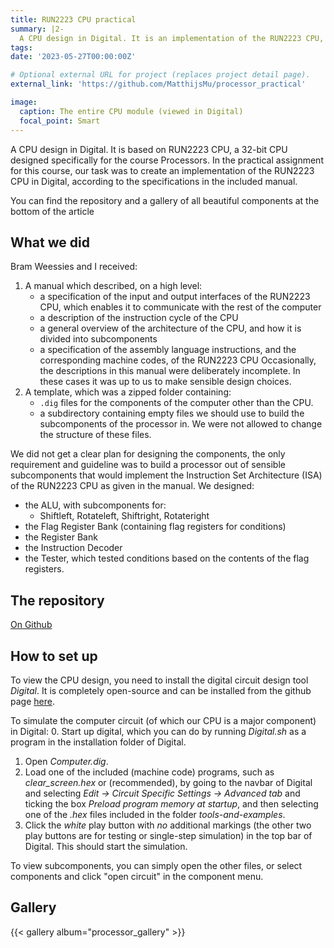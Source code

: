 ```yaml
---
title: RUN2223 CPU practical
summary: |2-
  A CPU design in Digital. It is an implementation of the RUN2223 CPU, a 32-bit CPU ISA for the course Processors at Radboud University.
tags:
date: '2023-05-27T00:00:00Z'

# Optional external URL for project (replaces project detail page).
external_link: 'https://github.com/MatthijsMu/processor_practical'

image:
  caption: The entire CPU module (viewed in Digital)
  focal_point: Smart
---
```


A CPU design in Digital. It is based on RUN2223 CPU, a 32-bit CPU designed specifically for the course Processors. In the practical assignment for this course, our task was to create an implementation of the RUN2223 CPU in Digital, according to the specifications in the included manual.

You can find the repository and a gallery of all beautiful components at the bottom of the article

## What we did
Bram Weessies and I received:
 1. A manual which described, on a high level:
    - a specification of the input and output interfaces of the RUN2223 CPU, which enables it to communicate with the rest of the computer
    - a description of the instruction cycle of the CPU
    - a general overview of the architecture of the CPU, and how it is divided into subcomponents
    - a specification of the assembly language instructions, and the corresponding machine codes, of the RUN2223 CPU
  Occasionally, the descriptions in this manual were deliberately incomplete. In these cases it was up to us to make sensible design choices.
 2. A template, which was a zipped folder containing:
    - `.dig` files for the components of the computer other than the CPU.
    - a subdirectory containing empty files we should use to build the subcomponents of the processor in.
    We were not allowed to change the structure of these files.

We did not get a clear plan for designing the components, the only requirement and guideline was to build a processor out of sensible subcomponents that would implement the Instruction Set Architecture (ISA) of the RUN2223 CPU as given in the manual. We designed:
 - the ALU, with subcomponents for:
    - Shiftleft, Rotateleft, Shiftright, Rotateright
 - the Flag Register Bank (containing flag registers for conditions)
 - the Register Bank
 - the Instruction Decoder
 - the Tester, which tested conditions based on the contents of the flag registers.


## The repository

[On Github](https://github.com/MatthijsMu/processor_practical)


## How to set up
To view the CPU design, you need to install the digital circuit design tool *Digital*. It is completely open-source and can be installed from the github page [here](https://github.com/hneemann/Digital).

To simulate the computer circuit (of which our CPU is a major component) in Digital:
 0. Start up digital, which you can do by running *Digital.sh* as a program in the installation folder of Digital.
 1. Open *Computer.dig*.
 2. Load one of the included (machine code) programs, such as *clear_screen.hex* or (recommended), by going to the navbar of Digital and selecting *Edit -> Circuit Specific Settings -> Advanced tab* and ticking the box *Preload program memory at startup*, and then selecting one of the *.hex* files included in the folder *tools-and-examples*.
 3. Click the *white* play button with *no* additional markings (the other two play buttons are for testing or single-step simulation) in the top bar of Digital. This should start the simulation.

To view subcomponents, you can simply open the other files, or select components and click "open circuit" in the component menu.

## Gallery
        
        
{{< gallery album="processor_gallery" >}}